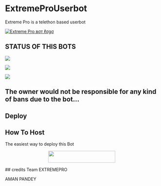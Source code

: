 # ExtremeProUserbot
Extreme Pro is a telethon based userbot

[![Extreme Pro вσт ℓσgσ](https://telegra.ph/file/75520b56df7b9159438cb.jpg)](https://t.me/ExtremeProuserbotSupport)

## STATUS OF THIS BOTS 
<p align="left"><a href="https://github.com/eamExtremePro/ExtremeProUserbot/network/members"><img src="https://img.shields.io/github/forks/ExtremePro/ExtremeProUserbot?label=Forks&logoColor=pink&style=social"></a><p align="left"><a href="https://github.com/eamExtremePro/ExtremeProUserbot"><img src="https://img.shields.io/github/stars/ULTRA-OP/ULTRA-X?logoColor=red&style=social"></a><p align="left"><a href="https://github.com/ULTRA-OP/ULTRA-x"><img src="https://img.shields.io/github/last-commit/eamExtremePro/ExtremeProUserbot?style=plastic"></a>

## The owner would not be responsible for any kind of bans due to the bot...


## Deploy
## How To Host
The easiest way to deploy this Bot
<p align="center"><a href="https://heroku.com/deploy?template=https://github.com/TeamExtremePro/ExtremeProUserbot"> <img src="https://img.shields.io/badge/Deploy%20To%20Heroku-red?style=for-the-badge&logo=heroku" width="220" height="38.45"/></a></p>
## credits
Team EXTREMEPRO

AMAN PANDEY
